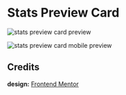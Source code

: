 # Stats Preview Card

![stats preview card preview](https://user-images.githubusercontent.com/67356291/130332022-a42d18f6-3708-4f02-8263-79678deb463e.png)

![stats preview card mobile preview](https://user-images.githubusercontent.com/67356291/130332032-c62131b2-a12b-4ddd-82bc-6f6bfbef4a6f.png)

## Credits

**design:** [Frontend Mentor](https://www.frontendmentor.io/challenges/stats-preview-card-component-8JqbgoU62)
